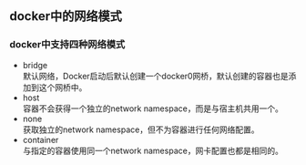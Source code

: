 ## docker中的网络模式

### docker中支持四种网络模式

- bridge  
默认网络，Docker启动后默认创建一个docker0网桥，默认创建的容器也是添加到这个网桥中。  
- host  
容器不会获得一个独立的network namespace，而是与宿主机共用一个。  
- none  
获取独立的network namespace，但不为容器进行任何网络配置。  
- container  
与指定的容器使用同一个network namespace，网卡配置也都是相同的。  


